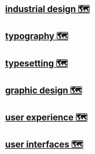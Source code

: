 

# [industrial design 🗺️](https://my.mindnode.com/sG3PrxZ5rtpFSBEWewrbfGkSiaXduHMZxEWRRewi)


# [typography 🗺️](https://my.mindnode.com/Dpe6usjyhYStxvMwwrGB2oste4DsnbGdQxL8h1eU)


# [typesetting 🗺️](https://my.mindnode.com/LeQxPkzeiLpvf6XWZphKb5yc69qB7papcxy4XN1S)


# [graphic design 🗺️](https://my.mindnode.com/3LqqYjEYQWQsrSk3Ypvy193fTspqZuiCy4emM7Bz)

# [user experience 🗺️](https://my.mindnode.com/HxHcbJzNjqT4s8esfDyUQYEACFDysxTx43FUGdYx)


# [user interfaces 🗺️](https://my.mindnode.com/gksENZqVVprcsfAyqAKkw7v4V9NfKDPRSspWpvu9)

